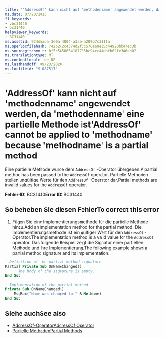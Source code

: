 ```yaml
---
title: "'AddressOf' kann nicht auf 'methodenname' angewendet werden, da 'methodenname' eine partielle Methode ist"
ms.date: 07/20/2015
f1_keywords:
- vbc31440
- bc31440
helpviewer_keywords:
- BC31440
ms.assetid: 924dbada-3e0a-4004-a3ae-a209b7c3d1fa
ms.openlocfilehash: 742b2c2c4374d2f6c570a69e15c44920bb47ec3b
ms.sourcegitcommit: bf5c5850654187705bc94cc40ebfb62fe346ab02
ms.translationtype: MT
ms.contentlocale: de-DE
ms.lasthandoff: 09/23/2020
ms.locfileid: "91087517"
---
```

# <a name="addressof-cannot-be-applied-to-methodname-because-methodname-is-a-partial-method"></a><span data-ttu-id="c3bf7-102">'AddressOf' kann nicht auf 'methodenname' angewendet werden, da 'methodenname' eine partielle Methode ist</span><span class="sxs-lookup"><span data-stu-id="c3bf7-102">'AddressOf' cannot be applied to 'methodname' because 'methodname' is a partial method</span></span>

<span data-ttu-id="c3bf7-103">Eine partielle Methode wurde dem `AddressOf` -Operator übergeben.</span><span class="sxs-lookup"><span data-stu-id="c3bf7-103">A partial method has been passed to the `AddressOf` operator.</span></span> <span data-ttu-id="c3bf7-104">Partielle Methoden stellen ungültige Werte für den `AddressOf` -Operator dar.</span><span class="sxs-lookup"><span data-stu-id="c3bf7-104">Partial methods are invalid values for the `AddressOf` operator.</span></span>  
  
 <span data-ttu-id="c3bf7-105">**Fehler-ID:** BC31440</span><span class="sxs-lookup"><span data-stu-id="c3bf7-105">**Error ID:** BC31440</span></span>  
  
## <a name="to-correct-this-error"></a><span data-ttu-id="c3bf7-106">So beheben Sie diesen Fehler</span><span class="sxs-lookup"><span data-stu-id="c3bf7-106">To correct this error</span></span>  
  
1. <span data-ttu-id="c3bf7-107">Fügen Sie eine Implementierungsmethode für die partielle Methode hinzu.</span><span class="sxs-lookup"><span data-stu-id="c3bf7-107">Add an implementation method for the partial method.</span></span> <span data-ttu-id="c3bf7-108">Die Implementierungsmethode ist ein gültiger Wert für den `AddressOf` -Operator.</span><span class="sxs-lookup"><span data-stu-id="c3bf7-108">The implementation method is a valid value for the `AddressOf` operator.</span></span> <span data-ttu-id="c3bf7-109">Das folgende Beispiel zeigt die Signatur einer partiellen Methode und ihre Implementierung.</span><span class="sxs-lookup"><span data-stu-id="c3bf7-109">The following example shows a partial method signature and its implementation.</span></span>  
  
```vb  
' Definition of the partial method signature.  
Partial Private Sub OnNameChanged()  
    ' The body of the signature is empty.  
End Sub  
  
' Implementation of the partial method.  
Private Sub OnNameChanged()  
    MsgBox("Name was changed to " & Me.Name)  
End Sub  
```  
  
## <a name="see-also"></a><span data-ttu-id="c3bf7-110">Siehe auch</span><span class="sxs-lookup"><span data-stu-id="c3bf7-110">See also</span></span>

- [<span data-ttu-id="c3bf7-111">AddressOf-Operator</span><span class="sxs-lookup"><span data-stu-id="c3bf7-111">AddressOf Operator</span></span>](../language-reference/operators/addressof-operator.md)
- [<span data-ttu-id="c3bf7-112">Partielle Methoden</span><span class="sxs-lookup"><span data-stu-id="c3bf7-112">Partial Methods</span></span>](../programming-guide/language-features/procedures/partial-methods.md)
